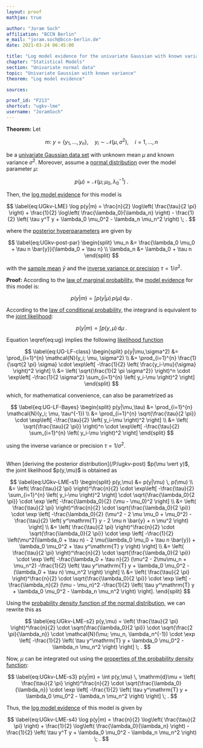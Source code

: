 ```yaml
---
layout: proof
mathjax: true

author: "Joram Soch"
affiliation: "BCCN Berlin"
e_mail: "joram.soch@bccn-berlin.de"
date: 2021-03-24 06:45:00

title: "Log model evidence for the univariate Gaussian with known variance"
chapter: "Statistical Models"
section: "Univariate normal data"
topic: "Univariate Gaussian with known variance"
theorem: "Log model evidence"

sources:

proof_id: "P213"
shortcut: "ugkv-lme"
username: "JoramSoch"
---
```



**Theorem:** Let

$$ \label{eq:ug}
m: \; y = \left\lbrace y_1, \ldots, y_n \right\rbrace, \quad y_i \sim \mathcal{N}(\mu, \sigma^2), \quad i = 1, \ldots, n
$$

be a [univariate Gaussian data set](/D/ugkv) with unknown mean $\mu$ and known variance $\sigma^2$. Moreover, assume a [normal distribution](/P/ugkv-prior) over the model parameter $\mu$:

$$ \label{eq:UGkv-prior}
p(\mu) = \mathcal{N}(\mu; \mu_0, \lambda_0^{-1}) \; .
$$

Then, the [log model evidence](/D/lme) for this model is

$$ \label{eq:UGkv-LME}
\log p(y|m) = \frac{n}{2} \log\left( \frac{\tau}{2 \pi} \right) + \frac{1}{2} \log\left( \frac{\lambda_0}{\lambda_n} \right) - \frac{1}{2} \left( \tau y^T y + \lambda_0 \mu_0^2 - \lambda_n \mu_n^2 \right) \; .
$$

where the [posterior hyperparameters](/D/post) are given by

$$ \label{eq:UGkv-post-par}
\begin{split}
\mu_n &= \frac{\lambda_0 \mu_0 + \tau n \bar{y}}{\lambda_0 + \tau n} \\
\lambda_n &= \lambda_0 + \tau n
\end{split}
$$

with the [sample mean](/D/mean-samp) $\bar{y}$ and the [inverse variance or precision](/D/prec) $\tau = 1/\sigma^2$.


**Proof:** According to the [law of marginal probability](/D/prob-marg), the [model evidence](/D/ml) for this model is:

$$ \label{eq:UGkv-ME-s1}
p(y|m) = \int p(y|\mu) \, p(\mu) \, \mathrm{d}\mu \; .
$$

According to the [law of conditional probability](/D/prob-cond), the integrand is equivalent to the [joint likelihood](/D/jl):

$$ \label{eq:UGkv-ME-s2}
p(y|m) = \int p(y,\mu) \, \mathrm{d}\mu \; .
$$

Equation \eqref{eq:ug} implies the following [likelihood function](/D/lf)

$$ \label{eq:UG-LF-class}
\begin{split}
p(y|\mu,\sigma^2) &= \prod_{i=1}^{n} \mathcal{N}(y_i; \mu, \sigma^2) \\
&= \prod_{i=1}^{n} \frac{1}{\sqrt{2 \pi} \sigma} \cdot \exp\left[ -\frac{1}{2} \left( \frac{y_i-\mu}{\sigma} \right)^2 \right] \\
&= \left( \sqrt{\frac{1}{2 \pi \sigma^2}} \right)^n \cdot \exp\left[ -\frac{1}{2 \sigma^2} \sum_{i=1}^{n} \left( y_i-\mu \right)^2 \right]
\end{split}
$$

which, for mathematical convenience, can also be parametrized as

$$ \label{eq:UG-LF-Bayes}
\begin{split}
p(y|\mu,\tau) &= \prod_{i=1}^{n} \mathcal{N}(y_i; \mu, \tau^{-1}) \\
&= \prod_{i=1}^{n} \sqrt{\frac{\tau}{2 \pi}} \cdot \exp\left[ -\frac{\tau}{2} \left( y_i-\mu \right)^2 \right] \\
&= \left( \sqrt{\frac{\tau}{2 \pi}} \right)^n \cdot \exp\left[ -\frac{\tau}{2} \sum_{i=1}^{n} \left( y_i-\mu \right)^2 \right]
\end{split}
$$

using the inverse variance or precision $\tau = 1/\sigma^2$.

<br>
When [deriving the posterior distribution](/P/ugkv-post) $p(\mu \vert y)$, the joint likelihood $p(y,\mu)$ is obtained as

$$ \label{eq:UGkv-LME-s1}
\begin{split}
p(y,\mu) &= p(y|\mu) \, p(\mu) \\
&= \left( \frac{\tau}{2 \pi} \right)^\frac{n}{2} \cdot \exp\left[ -\frac{\tau}{2} \sum_{i=1}^{n} \left( y_i-\mu \right)^2 \right] \cdot \sqrt{\frac{\lambda_0}{2 \pi}} \cdot \exp \left[ -\frac{\lambda_0}{2} (\mu - \mu_0)^2 \right] \\
&= \left( \frac{\tau}{2 \pi} \right)^\frac{n}{2} \cdot \sqrt{\frac{\lambda_0}{2 \pi}} \cdot \exp \left[ -\frac{\lambda_0}{2} (\mu^2 - 2 \mu \mu_0 + \mu_0^2) -\frac{\tau}{2} \left( y^\mathrm{T} y - 2 \mu n \bar{y} + n \mu^2 \right) \right] \\
&= \left( \frac{\tau}{2 \pi} \right)^\frac{n}{2} \cdot \sqrt{\frac{\lambda_0}{2 \pi}} \cdot \exp \left[ -\frac{1}{2} \left(\mu^2(\lambda_0 + \tau n) - 2 \mu(\lambda_0 \mu_0 + \tau n \bar{y}) + \lambda_0 \mu_0^2 + \tau y^\mathrm{T} y \right) \right] \\
&= \left( \frac{\tau}{2 \pi} \right)^\frac{n}{2} \cdot \sqrt{\frac{\lambda_0}{2 \pi}} \cdot \exp \left[ -\frac{\lambda_0 + \tau n}{2} (\mu^2 - 2\mu\mu_n + \mu_n^2) -\frac{1}{2} \left( \tau y^\mathrm{T} y + \lambda_0 \mu_0^2 - (\lambda_0 + \tau n) \mu_n^2 \right) \right] \\
&= \left( \frac{\tau}{2 \pi} \right)^\frac{n}{2} \cdot \sqrt{\frac{\lambda_0}{2 \pi}} \cdot \exp \left[ -\frac{\lambda_n}{2} (\mu - \mu_n)^2 -\frac{1}{2} \left( \tau y^\mathrm{T} y + \lambda_0 \mu_0^2 - \lambda_n \mu_n^2 \right) \right].
\end{split}
$$

Using the [probability density function of the normal distribution](/P/norm-pdf), we can rewrite this as

$$ \label{eq:UGkv-LME-s2}
p(y,\mu) =  \left( \frac{\tau}{2 \pi} \right)^\frac{n}{2} \cdot \sqrt{\frac{\lambda_0}{2 \pi}} \cdot \sqrt{\frac{2 \pi}{\lambda_n}} \cdot \mathcal{N}(\mu; \mu_n, \lambda_n^{-1}) \cdot \exp \left[ -\frac{1}{2} \left( \tau y^\mathrm{T} y + \lambda_0 \mu_0^2 - \lambda_n \mu_n^2 \right) \right] \; .
$$

Now, $\mu$ can be integrated out using the [properties of the probability density function](/D/pdf):

$$ \label{eq:UGkv-LME-s3}
p(y|m) = \int p(y,\mu) \, \mathrm{d}\mu = \left( \frac{\tau}{2 \pi} \right)^\frac{n}{2} \cdot \sqrt{\frac{\lambda_0}{\lambda_n}} \cdot \exp \left[ -\frac{1}{2} \left( \tau y^\mathrm{T} y + \lambda_0 \mu_0^2 - \lambda_n \mu_n^2 \right) \right] \; .
$$

Thus, the [log model evidence](/D/lme) of this model is given by

$$ \label{eq:UGkv-LME-s4}
\log p(y|m) = \frac{n}{2} \log\left( \frac{\tau}{2 \pi} \right) + \frac{1}{2} \log\left( \frac{\lambda_0}{\lambda_n} \right) - \frac{1}{2} \left( \tau y^T y + \lambda_0 \mu_0^2 - \lambda_n \mu_n^2 \right) \; .
$$
